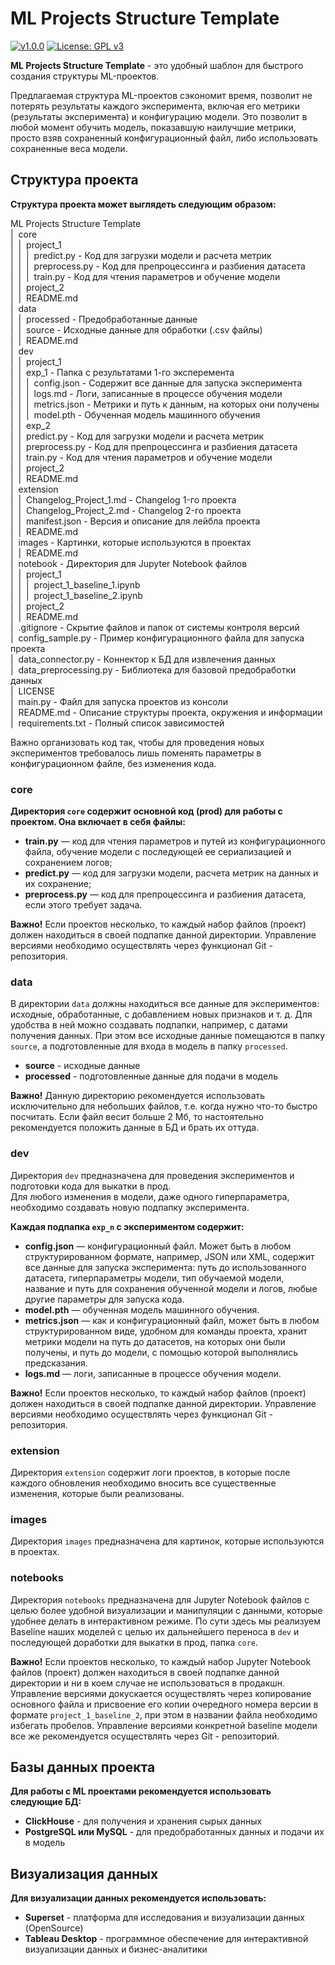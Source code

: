 # ML Projects Structure Template

[![v1.0.0](https://img.shields.io/github/manifest-json/v/chegevarae/ml-template?filename=extension%2Fmanifest.json)](https://img.shields.io/github/manifest-json/v/chegevarae/ml-template?filename=extension%2Fmanifest.json) [![License: GPL v3](https://img.shields.io/badge/License-GPLv3-blue.svg)](https://www.gnu.org/licenses/gpl-3.0)  

**ML Projects Structure Template** - это удобный шаблон для быстрого создания структуры ML-проектов.   

Предлагаемая структура ML-проектов сэкономит время, позволит не потерять результаты каждого эксперимента, включая его метрики (результаты эксперимента) и конфигурацию модели. Это позволит в любой момент обучить модель, показавшую наилучшие метрики, просто взяв сохраненный конфигурационный файл, либо использовать сохраненные веса модели.  

## Структура проекта  

__Структура проекта может выглядеть следующим образом:__  

ML Projects Structure Template  
|&nbsp;&nbsp;core  
|&nbsp;&nbsp;|&nbsp;&nbsp;project_1  
|&nbsp;&nbsp;|&nbsp;&nbsp;|&nbsp;&nbsp;predict.py - Код для загрузки модели и расчета метрик  
|&nbsp;&nbsp;|&nbsp;&nbsp;|&nbsp;&nbsp;preprocess.py - Код для препроцессинга и разбиения датасета  
|&nbsp;&nbsp;|&nbsp;&nbsp;|&nbsp;&nbsp;train.py - Код для чтения параметров и обучение модели  
|&nbsp;&nbsp;|&nbsp;&nbsp;project_2  
|&nbsp;&nbsp;|&nbsp;&nbsp;README.md  
|&nbsp;&nbsp;data  
|&nbsp;&nbsp;|&nbsp;&nbsp;processed - Предобработанные данные  
|&nbsp;&nbsp;|&nbsp;&nbsp;source - Исходные данные для обработки (.csv файлы)  
|&nbsp;&nbsp;|&nbsp;&nbsp;README.md  
|&nbsp;&nbsp;dev  
|&nbsp;&nbsp;|&nbsp;&nbsp;project_1  
|&nbsp;&nbsp;|&nbsp;&nbsp;exp_1 - Папка с результатами 1-го эксперемента  
|&nbsp;&nbsp;|&nbsp;&nbsp;|&nbsp;&nbsp;config.json - Содержит все данные для запуска эксперимента  
|&nbsp;&nbsp;|&nbsp;&nbsp;|&nbsp;&nbsp;logs.md - Логи, записанные в процессе обучения модели  
|&nbsp;&nbsp;|&nbsp;&nbsp;|&nbsp;&nbsp;metrics.json - Метрики и путь к данным, на которых они получены  
|&nbsp;&nbsp;|&nbsp;&nbsp;|&nbsp;&nbsp;model.pth - Обученная модель машинного обучения  
|&nbsp;&nbsp;|&nbsp;&nbsp;exp_2  
|&nbsp;&nbsp;|&nbsp;&nbsp;predict.py - Код для загрузки модели и расчета метрик  
|&nbsp;&nbsp;|&nbsp;&nbsp;preprocess.py - Код для препроцессинга и разбиения датасета  
|&nbsp;&nbsp;|&nbsp;&nbsp;train.py - Код для чтения параметров и обучение модели  
|&nbsp;&nbsp;|&nbsp;&nbsp;project_2  
|&nbsp;&nbsp;|&nbsp;&nbsp;README.md  
|&nbsp;&nbsp;extension  
|&nbsp;&nbsp;|&nbsp;&nbsp;Changelog_Project_1.md - Changelog 1-го проекта  
|&nbsp;&nbsp;|&nbsp;&nbsp;Changelog_Project_2.md - Changelog 2-го проекта  
|&nbsp;&nbsp;|&nbsp;&nbsp;manifest.json - Версия и описание для лейбла проекта  
|&nbsp;&nbsp;|&nbsp;&nbsp;README.md  
|&nbsp;&nbsp;images - Картинки, которые используются в проектах  
|&nbsp;&nbsp;|&nbsp;&nbsp;README.md  
|&nbsp;&nbsp;notebook - Директория для Jupyter Notebook файлов  
|&nbsp;&nbsp;|&nbsp;&nbsp;project_1  
|&nbsp;&nbsp;|&nbsp;&nbsp;|&nbsp;&nbsp;project_1_baseline_1.ipynb  
|&nbsp;&nbsp;|&nbsp;&nbsp;|&nbsp;&nbsp;project_1_baseline_2.ipynb  
|&nbsp;&nbsp;|&nbsp;&nbsp;project_2  
|&nbsp;&nbsp;|&nbsp;&nbsp;README.md  
|&nbsp;&nbsp;.gitignore - Скрытие файлов и папок от системы контроля версий  
|&nbsp;&nbsp;config_sample.py - Пример конфигурационного файла для запуска проекта  
|&nbsp;&nbsp;data_connector.py - Коннектор к БД для извлечения данных  
|&nbsp;&nbsp;data_preprocessing.py - Библиотека для базовой предобработки данных  
|&nbsp;&nbsp;LICENSE  
|&nbsp;&nbsp;main.py - Файл для запуска проектов из консоли  
|&nbsp;&nbsp;README.md - Описание структуры проекта, окружения и информации  
|&nbsp;&nbsp;requirements.txt - Полный список зависимостей  

Важно организовать код так, чтобы для проведения новых экспериментов требовалось лишь поменять параметры в конфигурационном файле, без изменения кода.  

### core

__Директория `core` содержит основной код (prod) для работы с проектом. Она включает в себя файлы:__  

- **train.py** — код для чтения параметров и путей из конфигурационного файла, обучение модели с последующей ее сериализацией и сохранением логов;  
- **predict.py** — код для загрузки модели, расчета метрик на данных и их сохранение;  
- **preprocess.py** — код для препроцессинга и разбиения датасета, если этого требует задача.  

**Важно!** Если проектов несколько, то каждый набор файлов (проект) должен находиться в своей подпапке данной директории. Управление версиями необходимо осуществлять через функционал Git - репозитория.  

### data

В директории `data` должны находиться все данные для экспериментов: исходные, обработанные, с добавлением новых признаков и т. д. Для удобства в ней можно создавать подпапки, например, с датами получения данных. При этом все исходные данные помещаются в папку `source`, а подготовленные для входа в модель в папку `processed`.  

- **source** - исходные данные  
- **processed** - подготовленные данные для подачи в модель  

**Важно!** Данную директорию рекомендуется использовать исключительно для небольших файлов, т.е. когда нужно что-то быстро посчитать. Если файл весит больше 2 Мб, то настоятельно рекомендуется положить данные в БД и брать их оттуда.  

### dev

Директория `dev` предназначена для проведения экспериментов и подготовки кода для выкатки в прод.  
Для любого изменения в модели, даже одного гиперпараметра, необходимо создавать новую подпапку эксперимента.  

__Каждая подпапка `exp_n` с экспериментом содержит:__  

- **config.json** — конфигурационный файл. Может быть в любом структурированном формате, например, JSON или XML, содержит все данные для запуска эксперимента: путь до использованного датасета, гиперпараметры модели, тип обучаемой модели, название и путь для сохранения обученной модели и логов, любые другие параметры для запуска кода.  
- **model.pth** — обученная модель машинного обучения.  
- **metrics.json** — как и конфигурационный файл, может быть в любом структурированном виде, удобном для команды проекта, хранит метрики модели на путь до датасетов, на которых они были получены, и путь до модели, с помощью которой выполнялись предсказания.  
- **logs.md** — логи, записанные в процессе обучения модели.  

**Важно!** Если проектов несколько, то каждый набор файлов (проект) должен находиться в своей подпапке данной директории. Управление версиями необходимо осуществлять через функционал Git - репозитория.  

### extension

Директория `extension` содержит логи проектов, в которые после каждого обновления необходимо вносить все существенные изменения, которые были реализованы.

### images

Директория `images` предназначена для картинок, которые используются в проектах.  

### notebooks

Директория `notebooks` предназначена для Jupyter Notebook файлов с целью более удобной визуализации и манипуляции с данными, которые удобнее делать в интерактивном режиме. По сути здесь мы реализуем Baseline наших моделей с целью их дальнейшего переноса в `dev` и последующей доработки для выкатки в прод, папка `core`.  

**Важно!** Если проектов несколько, то каждый набор Jupyter Notebook файлов (проект) должен находиться в своей подпапке данной директории и ни в коем случае не использоваться в продакшн. Управление версиями докускается осуществлять через копирование основного файла и присвоение его копии очередного номера версии в формате `project_1_baseline_2`, при этом в названии файла необходимо избегать пробелов. Управление версиями конкретной baseline модели все же рекомендуется осуществлять через Git - репозиторий.  

## Базы данных проекта

__Для работы с ML проектами рекомендуется использовать следующие БД:__  

- **ClickHouse** - для получения и хранения сырых данных  
- **PostgreSQL или MySQL** - для предобработанных данных и подачи их в модель

## Визуализация данных

__Для визуализации данных рекомендуется использовать:__  

- **Superset** - платформа для исследования и визуализации данных (OpenSource)  
- **Tableau Desktop** - программное обеспечение для интерактивной визуализации данных и бизнес-аналитики  
